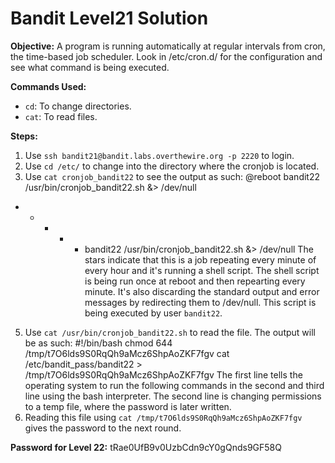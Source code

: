 # Bandit Level21 Solution

**Objective:** A program is running automatically at regular intervals from cron, the time-based job scheduler. Look 
in /etc/cron.d/ for the configuration and see what command is being executed.

**Commands Used:**
* `cd`: To change directories.
* `cat`: To read files.

**Steps:**
1.  Use `ssh bandit21@bandit.labs.overthewire.org -p 2220` to login.
2.  Use `cd /etc/` to change into the directory where the cronjob is located.
3.  Use `cat cronjob_bandit22` to see the output as such:
  @reboot bandit22 /usr/bin/cronjob_bandit22.sh &> /dev/null
  * * * * * bandit22 /usr/bin/cronjob_bandit22.sh &> /dev/null
   The stars indicate that this is a job repeating every minute of every hour and it's running a shell script. The shell
   script is being run once at reboot and then repearting every minute. It's also discarding the standard output and 
   error messages by redirecting them to /dev/null. This script is being executed by user `bandit22`.
5.  Use `cat /usr/bin/cronjob_bandit22.sh` to read the file. The output will be as such:
  #!/bin/bash
  chmod 644 /tmp/t7O6lds9S0RqQh9aMcz6ShpAoZKF7fgv
  cat /etc/bandit_pass/bandit22 > /tmp/t7O6lds9S0RqQh9aMcz6ShpAoZKF7fgv
  The first line tells the operating system to run the following commands in the second and third line using the bash 
  interpreter. The second line is changing permissions to a temp file, where the password is later written.
6.  Reading this file using `cat /tmp/t7O6lds9S0RqQh9aMcz6ShpAoZKF7fgv` gives the password to the next round.

**Password for Level 22:** tRae0UfB9v0UzbCdn9cY0gQnds9GF58Q

